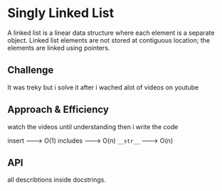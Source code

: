 # Singly Linked List
A linked list is a linear data structure where each element is a separate object.
Linked list elements are not stored at contiguous location; the elements are linked using pointers.

## Challenge
It was treky but i solve it after i wached alot of videos on youtube

## Approach & Efficiency
watch the videos until understanding then i write the code

insert ---> O(1)
includes ---> O(n)
`__str__` ---> O(n)

## API
all describtions inside docstrings.